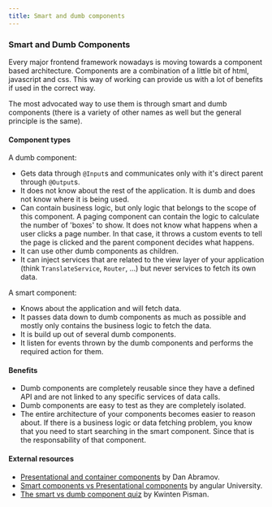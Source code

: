 ```yaml
---
title: Smart and dumb components
---
```

### Smart and Dumb Components

Every major frontend framework nowadays is moving towards a component based architecture. Components are a combination of a little bit of html, javascript and css. This way of working can provide us with a lot of benefits if used in the correct way.

The most advocated way to use them is through smart and dumb components (there is a variety of other names as well but the general principle is the same).

#### Component types

A dumb component:

* Gets data through `@Input`s and communicates only with it's direct parent through `@Output`s.
* It does not know about the rest of the application. It is dumb and does not know where it is being used.
* Can contain business logic, but only logic that belongs to the scope of this component. A paging component can contain the logic to calculate the number of 'boxes' to show. It does not know what happens when a user clicks a page number. In that case, it throws a custom events to tell the page is clicked and the parent component decides what happens.
* It can use other dumb components as children.
* It can inject services that are related to the view layer of your application (think `TranslateService`, `Router`, ...) but never services to fetch its own data.

A smart component:

* Knows about the application and will fetch data.
* It passes data down to dumb components as much as possible and mostly only contains the business logic to fetch the data.
* It is build up out of several dumb components.
* It listen for events thrown by the dumb components and performs the required action for them.

#### Benefits

* Dumb components are completely reusable since they have a defined API and are not linked to any specific services of data calls.
* Dumb components are easy to test as they are completely isolated.
* The entire architecture of your components becomes easier to reason about. If there is a business logic or data fetching problem, you know that you need to start searching in the smart component. Since that is the responsability of that component.

#### External resources

* <a href="https://medium.com/@dan_abramov/smart-and-dumb-components-7ca2f9a7c7d0" target="_blank">Presentational and container components</a> by Dan Abramov.
* <a href="https://blog.angular-university.io/angular-2-smart-components-vs-presentation-components-whats-the-difference-when-to-use-each-and-why/" target="_blank">Smart components vs Presentational components</a> by angular University.
* <a href="https://blog.strongbrew.io/the-smart-vs-dumb-components-quiz/" target="_blank">The smart vs dumb component quiz</a> by Kwinten Pisman.
